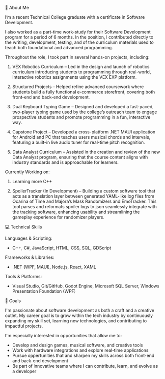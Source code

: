 👋 About Me

I’m a recent Technical College graduate with a certificate in Software Development.

I also worked as a part-time work-study for their Software Development program for a period of 6 months.
In the position, I contributed directly to the writing, development, testing, and of the curriculum materials used to teach both foundational and advanced programming. 

Throughout the role, I took part in several hands-on projects, including:

1. VEX Robotics Curriculum – Led in the design and launch of robotics curriculum introducing students to programming through real-world, interactive robotics assignments using the VEX EXP platform.

2. Structured Projects – Helped refine advanced coursework where students build a fully functional e-commerce storefront, covering both front-end and back-end development.

3. Dual Keyboard Typing Game – Designed and developed a fast-paced, two-player typing game used by the college’s outreach team to engage prospective students and promote programming in a fun, interactive way.

4. Capstone Project – Developed a cross-platform .NET MAUI application for Android and PC that teaches users musical chords and intervals, featuring a built-in live audio tuner for real-time pitch recognition.

5. Data Analyst Curriculum – Assisted in the creation and review of the new Data Analyst program, ensuring that the course content aligns with industry standards and is approachable for learners.

Currently Working on:

1. Learning more C++

2. SpoilerTracker (In Development) – Building a custom software tool that acts as a translation layer between generated YAML-like log files from Ocarina of Time and Majora’s Mask Randomizers and EmoTracker. This tool parses and reformats spoiler logs to json seamlessly integrate with the tracking software, enhancing usability and streamlining the gameplay experience for randomizer players.

💻 Technical Skills

Languages & Scripting:
- C++, C#, JavaScript, HTML, CSS, SQL, GDScript

Frameworks & Libraries:
- .NET (WPF, MAUI), Node.js, React, XAML

Tools & Platforms:
- Visual Studio, Git/GitHub, Godot Engine, Microsoft SQL Server, Windows Presentation Foundation (WPF)

🎯 Goals

I'm passionate about software development as both a craft and a creative outlet. My career goal is to grow within the tech industry by continuously expanding my skill set, learning new technologies, and contributing to impactful projects.

I'm especially interested in opportunities that allow me to:

- Develop and design games, musical software, and creative tools
- Work with hardware integrations and explore real-time applications
- Pursue oppertunities that and sharpen my skills across both front-end and back-end development
- Be part of innovative teams where I can contribute, learn, and evolve as a developer
